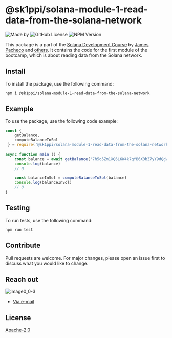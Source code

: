# @sk1ppi/solana-module-1-read-data-from-the-solana-network

![Made by](https://img.shields.io/badge/SK1PPI-8A2BE2)
![GitHub License](https://img.shields.io/github/license/sk1ppi/solana_module_1_read_data_from_the_solana_network)
![NPM Version](https://img.shields.io/npm/v/@sk1ppi/solana-module-1-read-data-from-the-solana-network)

This package is a part of the [Solana Development Course](https://www.soldev.app/course) by [James Pacheco](https://twitter.com/jamesrp13) and [others](https://github.com/Unboxed-Software/solana-course/graphs/contributors?type=a). 
It contains the code for the first module of the bootcamp, which is about reading data from the Solana network.

## Install

To install the package, use the following command:


```shell
npm i @sk1ppi/solana-module-1-read-data-from-the-solana-network
```

## Example

To use the package, use the following code example:

```js
const {     
    getBalance,
    computeBalanceToSol
 } = require('@sk1ppi/solana-module-1-read-data-from-the-solana-network');
 
async function main () {
    const balance = await getBalance('7h5o5Zm1XQ6L6W4k7qYB6X3bZ7yY9dQgW8CgK5Qj9P8T')
    console.log(balance) 
    // 0

    const balanceInSol = computeBalanceToSol(balance)
    console.log(balanceInSol)
    // 0
}
```

## Testing

To run tests, use the following command:

```shell
npm run test
```

## Contribute

Pull requests are welcome. For major changes, please open an issue first to discuss what you would like to change.

## Reach out

![image0_0-3](https://github.com/sk1ppi/cardano_nami_wallet_recovery/assets/121653522/4dc2f3ff-a082-45fb-80de-d3a32bea18ae)

- [Via e-mail](mailto:kcxyzxyz@icloud.com?subject=Reaching%20out!)

## License

[Apache-2.0](LICENSE)